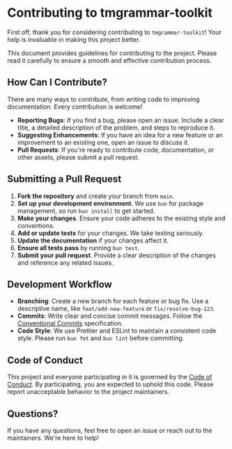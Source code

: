 # Contributing to tmgrammar-toolkit

First off, thank you for considering contributing to `tmgrammar-toolkit`! Your help is invaluable in making this project better.

This document provides guidelines for contributing to the project. Please read it carefully to ensure a smooth and effective contribution process.

## How Can I Contribute?

There are many ways to contribute, from writing code to improving documentation. Every contribution is welcome!

- **Reporting Bugs**: If you find a bug, please open an issue. Include a clear title, a detailed description of the problem, and steps to reproduce it.
- **Suggesting Enhancements**: If you have an idea for a new feature or an improvement to an existing one, open an issue to discuss it.
- **Pull Requests**: If you're ready to contribute code, documentation, or other assets, please submit a pull request.

## Submitting a Pull Request

1.  **Fork the repository** and create your branch from `main`.
2.  **Set up your development environment**. We use `bun` for package management, so run `bun install` to get started.
3.  **Make your changes**. Ensure your code adheres to the existing style and conventions.
4.  **Add or update tests** for your changes. We take testing seriously.
5.  **Update the documentation** if your changes affect it.
6.  **Ensure all tests pass** by running `bun test`.
7.  **Submit your pull request**. Provide a clear description of the changes and reference any related issues.

## Development Workflow

- **Branching**: Create a new branch for each feature or bug fix. Use a descriptive name, like `feat/add-new-feature` or `fix/resolve-bug-123`.
- **Commits**: Write clear and concise commit messages. Follow the [Conventional Commits](https://www.conventionalcommits.org/en/v1.0.0/) specification.
- **Code Style**: We use Prettier and ESLint to maintain a consistent code style. Please run `bun fmt` and `bun lint` before committing.

## Code of Conduct

This project and everyone participating in it is governed by the [Code of Conduct](CODE_OF_CONDUCT.md). By participating, you are expected to uphold this code. Please report unacceptable behavior to the project maintainers.

## Questions?

If you have any questions, feel free to open an issue or reach out to the maintainers. We're here to help!
